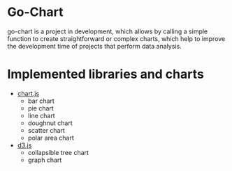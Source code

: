 # Go-Chart

go-chart is a project in development, which allows by calling a simple function to create straightforward or complex charts, which help to improve the development time of projects that perform data analysis.

# Implemented libraries and charts
* <a href="https://www.chartjs.org/">chart.js</a>
    * bar chart
    * pie chart
    * line chart
    * doughnut chart
    * scatter chart
    * polar area chart
* <a href="https://d3js.org/">d3.js</a>
    * collapsible tree chart
    * graph chart
